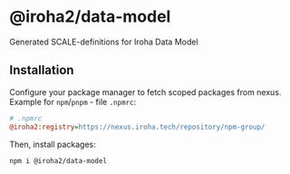 # @iroha2/data-model

Generated SCALE-definitions for Iroha Data Model

## Installation

Configure your package manager to fetch scoped packages from nexus. Example for `npm`/`pnpm` - file `.npmrc`:

```ini
# .npmrc
@iroha2:registry=https://nexus.iroha.tech/repository/npm-group/
```

Then, install packages:

```shell
npm i @iroha2/data-model
```

